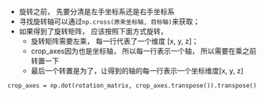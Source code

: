 

* 旋转之前， 先要分清是左手坐标系还是右手坐标系
* 寻找旋转轴可以通过`np.cross(原来坐标轴, 目标轴)`来获取；
* 如果得到了旋转矩阵， 应该按照下面方式旋转，
  * 旋转矩阵需要左乘， 每一行代表了一个维度 [x, y, z]；
  *  crop_axes因为也是坐标轴， 所以每一行表示一个轴， 所以需要在乘之前转置一下
  * 最后一个转置是为了，让得到的轴的每一行表示一个坐标维度[x, y, z]

```
crop_axes = np.dot(rotation_matrix, crop_axes.transpose()).transpose()
```

